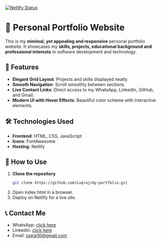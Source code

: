 [![Netlify Status](https://api.netlify.com/api/v1/badges/36326dd3-4b71-45be-b287-57a5cb4ce80b/deploy-status)](https://app.netlify.com/sites/storied-cactus-6d0234/deploys)
# 🚀 Personal Portfolio Website

This is my **minimal, yet appealing and responsive** personal portfolio website. It showcases my **skills, projects, educational background and professional interests** in software development and technology.

## 🌟 Features
- **Elegant Grid Layout**: Projects and skills displayed neatly.
- **Smooth Navigation**: Scroll smoothly between sections.
- **Live Contact Links**: Direct access to my WhatsApp, LinkedIn, GitHub, and Gmail.
- **Modern UI with Hover Effects**: Beautiful color scheme with interactive elements.

## 🛠️ Technologies Used
- **Frontend**: HTML, CSS, JavaScript
- **Icons**: FontAwesome
- **Hosting**: Netlify


## 🎯 How to Use
1. **Clone the repository**  
   ```sh
   git clone https://github.com/Luqraj/my-portfolio.git
2. Open index.html in a browser.
3. Deploy on Netlify for a live site.

## 📞 Contact Me

- WhatsApp: [click here](https://wa.me/+2348109090342)
- LinkedIn: [click here](https://www.linkedin.com/in/luqman-raji-1394662b1/)
- Email: luqraj10@gmail.com
